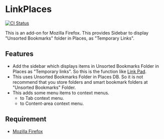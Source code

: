 LinkPlaces
==========

[![CI Status](https://github.com/tetsuharuohzeki/linkplaces/workflows/CI/badge.svg?branch=main)](https://github.com/tetsuharuohzeki/linkplaces/actions)

This is an add-on for Mozilla Firefox. This provides Sidebar to display "Unsorted Bookmarks" folder in Places, as "Temporary Links".

Features
--------

* Add the sidebar which displays items in Unsorted Bookmarks Folder in Places as "Temporary links". So this is the function like [Link Pad](https://forest.watch.impress.co.jp/article/2008/02/29/linkpad.html).
* This uses Unsorted Bookmarks Folder in Places DB. So it is not recommend that you store folders and smart bookmark folders at "Unsorted Bookmarks" Folder.
* This adds some menu items to context menus.
  * to Tab context menu.
  * to Content-area context menu.

Requirement
-----------

 * [Mozilla Firefox](https://www.mozilla.com/firefox/)

